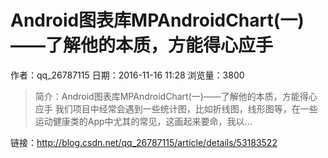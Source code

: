 # Android图表库MPAndroidChart(一)——了解他的本质，方能得心应手
作者：qq_26787115
日期：2016-11-16 11:28
浏览量：3800
> 简介：Android图表库MPAndroidChart(一)——了解他的本质，方能得心应手
  我们项目中经常会遇到一些统计图，比如折线图，线形图等，在一些运动健康类的App中尤其的常见，这画起来要命，我以...

 链接：http://blog.csdn.net/qq_26787115/article/details/53183522
